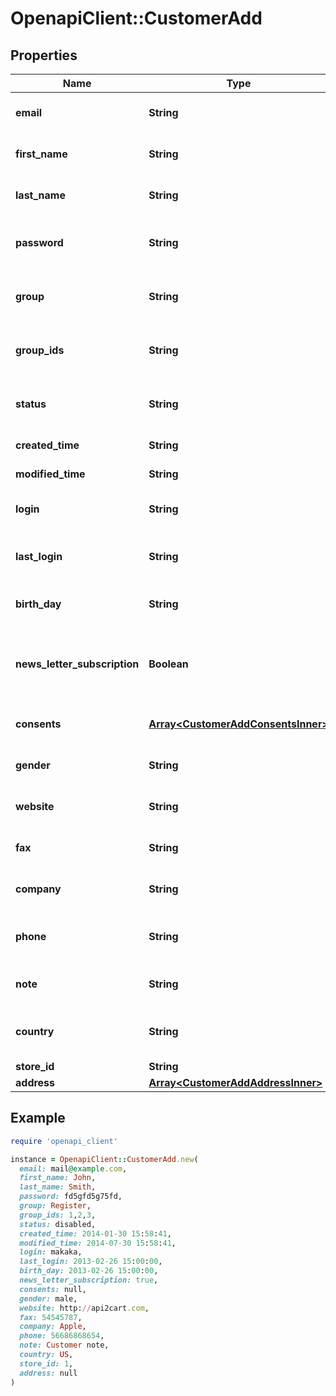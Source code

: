 # OpenapiClient::CustomerAdd

## Properties

| Name | Type | Description | Notes |
| ---- | ---- | ----------- | ----- |
| **email** | **String** | Defines customer&#39;s email |  |
| **first_name** | **String** | Defines customer&#39;s first name | [optional] |
| **last_name** | **String** | Defines customer&#39;s last name | [optional] |
| **password** | **String** | Defines customer&#39;s unique password | [optional] |
| **group** | **String** | Defines the group where the customer | [optional] |
| **group_ids** | **String** | Groups that will be assigned to a customer | [optional] |
| **status** | **String** | Defines customer&#39;s status | [optional][default to &#39;enabled&#39;] |
| **created_time** | **String** | Entity&#39;s date creation | [optional] |
| **modified_time** | **String** | Entity&#39;s date modification | [optional] |
| **login** | **String** | Specifies customer&#39;s login name | [optional] |
| **last_login** | **String** | Defines customer&#39;s last login time | [optional] |
| **birth_day** | **String** | Defines customer&#39;s birthday | [optional] |
| **news_letter_subscription** | **Boolean** | Defines whether the newsletter subscription is available for the user | [optional] |
| **consents** | [**Array&lt;CustomerAddConsentsInner&gt;**](CustomerAddConsentsInner.md) | Defines consents to notifications | [optional] |
| **gender** | **String** | Defines customer&#39;s gender | [optional] |
| **website** | **String** | Link to customer website | [optional] |
| **fax** | **String** | Defines customer&#39;s fax | [optional] |
| **company** | **String** | Defines customer&#39;s company | [optional] |
| **phone** | **String** | Defines customer&#39;s phone number | [optional] |
| **note** | **String** | The customer note. | [optional] |
| **country** | **String** | Specifies ISO code or name of country | [optional] |
| **store_id** | **String** | Store Id | [optional] |
| **address** | [**Array&lt;CustomerAddAddressInner&gt;**](CustomerAddAddressInner.md) |  | [optional] |

## Example

```ruby
require 'openapi_client'

instance = OpenapiClient::CustomerAdd.new(
  email: mail@example.com,
  first_name: John,
  last_name: Smith,
  password: fd5gfd5g75fd,
  group: Register,
  group_ids: 1,2,3,
  status: disabled,
  created_time: 2014-01-30 15:58:41,
  modified_time: 2014-07-30 15:58:41,
  login: makaka,
  last_login: 2013-02-26 15:00:00,
  birth_day: 2013-02-26 15:00:00,
  news_letter_subscription: true,
  consents: null,
  gender: male,
  website: http://api2cart.com,
  fax: 54545787,
  company: Apple,
  phone: 56686868654,
  note: Customer note,
  country: US,
  store_id: 1,
  address: null
)
```

